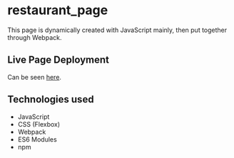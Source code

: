 # restaurant_page
This page is dynamically created with JavaScript mainly, then put together through Webpack. 

## Live Page Deployment
Can be seen [here](https://yomanbest67.github.io/restaurant_page/). 

## Technologies used
- JavaScript 
- CSS (Flexbox)
- Webpack
- ES6 Modules
- npm
